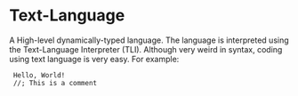 # Text-Language

 A High-level dynamically-typed language. The language is interpreted using the Text-Language Interpreter (TLI). Although very weird in syntax, coding using text language is very easy.
 For example:

     Hello, World!
     //; This is a comment
